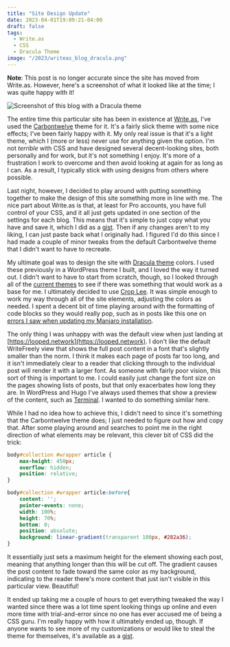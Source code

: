 ```yaml
---
title: "Site Design Update"
date: 2023-04-01T19:09:21-04:00
draft: false
tags:
  - Write.as
  - CSS
  - Dracula Theme
image: "/2023/writeas_blog_dracula.png"
---
```


**Note**: This post is no longer accurate since the site has moved from Write.as. However, here's a screenshot of what it looked like at the time; I was quite happy with it!

![Screenshot of this blog with a Dracula theme](/2023/writeas_blog_dracula.png)

The entire time this particular site has been in existence at [Write.as](https://write.as/), I've used the [Carbontwelve](https://write.as/themes/carbontwelve) theme for it. It's a fairly slick theme with some nice effects; I've been fairly happy with it. My only real issue is that it's a light theme, which I (more or less) never use for anything given the option. I'm not _terrible_ with CSS and have designed several decent-looking sites, both personally and for work, but it's not something I enjoy. It's more of a frustration I work to overcome and then avoid looking at again for as long as I can. As a result, I typically stick with using designs from others where possible.

Last night, however, I decided to play around with putting something together to make the design of this site something more in line with me. The nice part about Write.as is that, at least for Pro accounts, you have full control of your CSS, and it all just gets updated in one section of the settings for each blog. This means that it's simple to just copy what you have and save it, which I did as a [gist](https://gist.github.com/jfabry-noc/c7a69d69e2bb9d7031a3a48dc04441aa). Then if any changes aren't to my liking, I can just paste back what I originally had. I figured I'd do this since I had made a couple of minor tweaks from the default Carbontwelve theme that I didn't want to have to recreate.

My ultimate goal was to design the site with [Dracula theme](https://github.com/dracula/dracula-theme) colors. I used these previously in a WordPress theme I built, and I loved the way it turned out. I didn't want to have to start from scratch, though, so I looked through all of the [current themes](https://write.as/themes/) to see if there was something that would work as a base for me. I ultimately decided to use [Crop Lee](https://write.as/themes/crop-lee). It was simple enough to work my way through all of the site elements, adjusting the colors as needed. I spent a decent bit of time playing around with the formatting of code blocks so they would really pop, such as in posts like this one on [errors I saw when updating my Manjaro installation](https://looped.network/fixing-manjaro-linux-invalid-or-corrupt-package-error).

The only thing I was unhappy with was the default view when just landing at [https://looped.network](https://looped.network). I don't like the default WriteFreely view that shows the full post content in a font that's slightly smaller than the norm. I think it makes each page of posts far too long, and it isn't immediately clear to a reader that clicking through to the individual post will render it with a larger font. As someone with fairly poor vision, this sort of thing is important to me. I could easily just change the font size on the pages showing lists of posts, but that only exacerbates how long they are. In WordPress and Hugo I've always used themes that show a preview of the content, such as [Terminal](https://hugo-terminal.vercel.app/). I wanted to do something similar here.

While I had no idea how to achieve this, I didn't need to since it's something that the Carbontwelve theme does; I just needed to figure out how and copy that. After some playing around and searches to point me in the right direction of what elements may be relevant, this clever bit of CSS did the trick:

```css
body#collection #wrapper article {
    max-height: 450px;
    overflow: hidden;
    position: relative;
}

body#collection #wrapper article:before{
    content: '';
    pointer-events: none;
    width: 100%;
    height: 70%;
    bottom: 0;
    position: absolute;
    background: linear-gradient(transparent 100px, #282a36);
}
```

It essentially just sets a maximum height for the element showing each post, meaning that anything longer than this will be cut off. The gradient causes the post content to fade toward the same color as my background, indicating to the reader there's more content that just isn't visible in this particular view. Beautiful!

It ended up taking me a couple of hours to get everything tweaked the way I wanted since there was a lot time spent looking things up online and even more time with trial-and-error since no one has ever accused me of being a CSS guru. I'm really happy with how it ultimately ended up, though. If anyone wants to see more of my customizations or would like to steal the theme for themselves, it's available as a [gist](https://gist.github.com/jfabry-noc/607001f198fb5cf5a2f6551dc3b55ee5).
